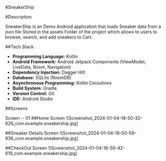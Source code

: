 #SneakerShip


#Description

SneakerShip is an Demo Android application that loads Sneaker data from a json file Stored in the assets Folder of the project which allows to users to browse, search, and add sneakers to Cart.

##Tech Stack

- **Programming Language:** Kotlin
- **Android Framework:** Android Jetpack Components (ViewModel, LiveData, Room, Navigation)
- **Dependency Injection:** Dagger Hilt
- **Database:** SQLite (RoomDB)
- **Asynchronous Programming:** Kotlin Coroutines
- **Build System:** Gradle
- **Version Control:** Git
- **IDE:** Android Studio

##Screens

Screen :- 01
##Home Screen
![Screenshot_2024-01-04-18-50-32-826_com.example.sneakership.jpg]

##Sneaker Details Screen
![Screenshot_2024-01-04-18-50-59-936_com.example.sneakership.jpg]

##CheckOut Screen
![Screenshot_2024-01-04-18-50-42-619_com.example.sneakership.jpg]


